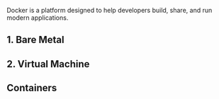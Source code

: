 Docker is a platform designed to help developers build, share, and run modern applications. 


## 1. Bare Metal
## 2. Virtual Machine
## Containers
